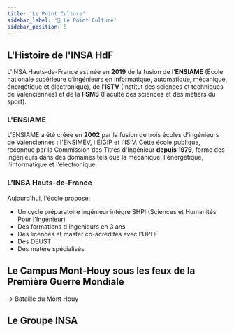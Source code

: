 ```yaml
---
title: 'Le Point Culture'
sidebar_label: '🧠 Le Point Culture'
sidebar_position: 5
---
```


## L'Histoire de l'INSA HdF

L'INSA Hauts-de-France est née en **2019** de la fusion de l'**ENSIAME** (École nationale supérieure d’ingénieurs en informatique, automatique, mécanique, énergétique et électronique), de l'**ISTV** (Institut des sciences et techniques de Valenciennes) et de la **FSMS** (Faculté des sciences et des métiers du sport).

### L'ENSIAME

L'ENSIAME a été créée en **2002** par la fusion de trois écoles d'ingénieurs de Valenciennes : l'ENSIMEV, l'EIGIP et l'ISIV. Cette école publique, reconnue par la Commission des Titres d'Ingénieur **depuis 1979**, forme des ingénieurs dans des domaines tels que la mécanique, l'énergétique, l'informatique et l'électronique.

### L'INSA Hauts-de-France

Aujourd'hui, l'école propose:
- Un cycle préparatoire ingénieur intégré SHPI (Sciences et Humanités Pour l'Ingénieur)
- Des formations d'ingénieurs en 3 ans
- Des licences et master co-acrédités avec l'UPHF
- Des DEUST
- Des matère spécialisés

## Le Campus Mont-Houy sous les feux de la Première Guerre Mondiale

-> Bataille du Mont Houy



## Le Groupe INSA

